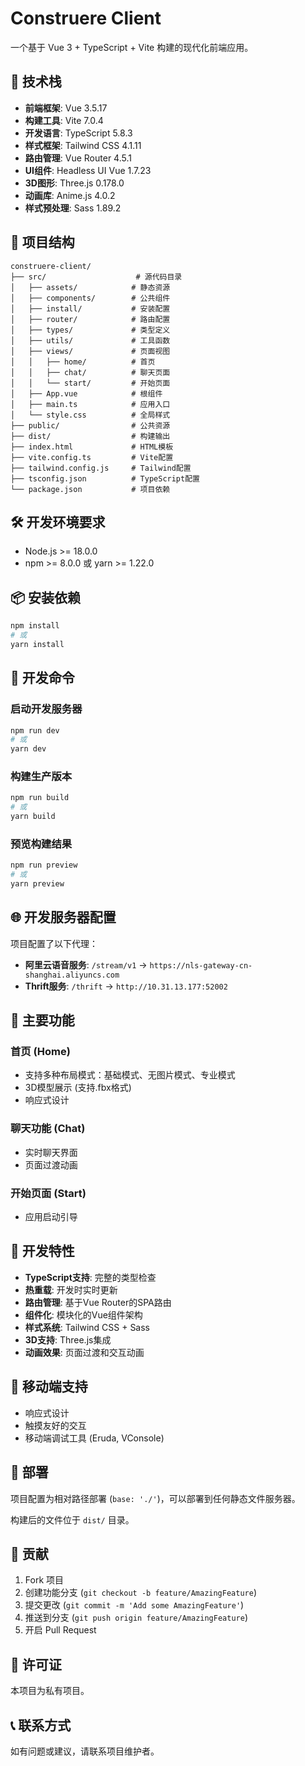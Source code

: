 # Construere Client

一个基于 Vue 3 + TypeScript + Vite 构建的现代化前端应用。

## 🚀 技术栈

- **前端框架**: Vue 3.5.17
- **构建工具**: Vite 7.0.4
- **开发语言**: TypeScript 5.8.3
- **样式框架**: Tailwind CSS 4.1.11
- **路由管理**: Vue Router 4.5.1
- **UI组件**: Headless UI Vue 1.7.23
- **3D图形**: Three.js 0.178.0
- **动画库**: Anime.js 4.0.2
- **样式预处理**: Sass 1.89.2

## 📁 项目结构

```
construere-client/
├── src/                    # 源代码目录
│   ├── assets/            # 静态资源
│   ├── components/        # 公共组件
│   ├── install/           # 安装配置
│   ├── router/            # 路由配置
│   ├── types/             # 类型定义
│   ├── utils/             # 工具函数
│   ├── views/             # 页面视图
│   │   ├── home/          # 首页
│   │   ├── chat/          # 聊天页面
│   │   └── start/         # 开始页面
│   ├── App.vue            # 根组件
│   ├── main.ts            # 应用入口
│   └── style.css          # 全局样式
├── public/                # 公共资源
├── dist/                  # 构建输出
├── index.html             # HTML模板
├── vite.config.ts         # Vite配置
├── tailwind.config.js     # Tailwind配置
├── tsconfig.json          # TypeScript配置
└── package.json           # 项目依赖
```

## 🛠️ 开发环境要求

- Node.js >= 18.0.0
- npm >= 8.0.0 或 yarn >= 1.22.0

## 📦 安装依赖

```bash
npm install
# 或
yarn install
```

## 🚀 开发命令

### 启动开发服务器
```bash
npm run dev
# 或
yarn dev
```

### 构建生产版本
```bash
npm run build
# 或
yarn build
```

### 预览构建结果
```bash
npm run preview
# 或
yarn preview
```

## 🌐 开发服务器配置

项目配置了以下代理：

- **阿里云语音服务**: `/stream/v1` → `https://nls-gateway-cn-shanghai.aliyuncs.com`
- **Thrift服务**: `/thrift` → `http://10.31.13.177:52002`

## 🎨 主要功能

### 首页 (Home)
- 支持多种布局模式：基础模式、无图片模式、专业模式
- 3D模型展示 (支持.fbx格式)
- 响应式设计

### 聊天功能 (Chat)
- 实时聊天界面
- 页面过渡动画

### 开始页面 (Start)
- 应用启动引导

## 🔧 开发特性

- **TypeScript支持**: 完整的类型检查
- **热重载**: 开发时实时更新
- **路由管理**: 基于Vue Router的SPA路由
- **组件化**: 模块化的Vue组件架构
- **样式系统**: Tailwind CSS + Sass
- **3D支持**: Three.js集成
- **动画效果**: 页面过渡和交互动画

## 📱 移动端支持

- 响应式设计
- 触摸友好的交互
- 移动端调试工具 (Eruda, VConsole)

## 🚀 部署

项目配置为相对路径部署 (`base: './'`)，可以部署到任何静态文件服务器。

构建后的文件位于 `dist/` 目录。

## 🤝 贡献

1. Fork 项目
2. 创建功能分支 (`git checkout -b feature/AmazingFeature`)
3. 提交更改 (`git commit -m 'Add some AmazingFeature'`)
4. 推送到分支 (`git push origin feature/AmazingFeature`)
5. 开启 Pull Request

## 📄 许可证

本项目为私有项目。

## 📞 联系方式

如有问题或建议，请联系项目维护者。
